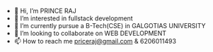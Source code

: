 - 👋 Hi, I’m PRINCE RAJ
- 👀 I’m interested in fullstack development
- 🌱 I’m currently  pursue a B-Tech(CSE)  in GALGOTIAS UNIVERSITY
- 💞️ I’m looking to collaborate on WEB DEVELOPMENT
- 📫 How to reach me priceraj@gmail.com & 6206011493


<!---
Prince200304/Prince200304 is a ✨ special ✨ repository because its `README.md` (this file) appears on your GitHub profile.
You can click the Preview link to take a look at your changes.
--->
